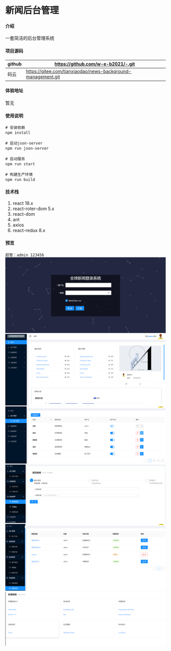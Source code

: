 # 新闻后台管理

#### 介绍

一套简洁的后台管理系统

#### 项目源码

| github | https://github.com/w-e-b2021/-.git |
|----|--------------------------------------------------------------|
| 码云 | https://gitee.com/tianxiaodao/news-background-management.git |



#### 体验地址

暂无

#### 使用说明


```
# 安装依赖
npm install

# 启动json-server
npm run json-server

# 启动服务 
npm run start

# 构建生产环境
npm run build
```



#### 技术栈
1. react 18.x
2. react-roter-dom 5.x
3. react-dom
1. ant
1. axios
1. react-redux 8.x

#### 预览
`超管：admin 123456`
![输入图片说明](static/login.png)
![输入图片说明](static/home.png)
![输入图片说明](static/user.png)
![输入图片说明](static/audit.png)
![输入图片说明](static/ww.png)
![输入图片说明](static/news.png)
